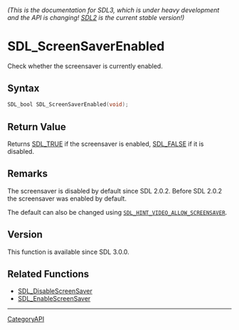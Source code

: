 ###### (This is the documentation for SDL3, which is under heavy development and the API is changing! [SDL2](https://wiki.libsdl.org/SDL2/) is the current stable version!)
# SDL_ScreenSaverEnabled

Check whether the screensaver is currently enabled.

## Syntax

```c
SDL_bool SDL_ScreenSaverEnabled(void);

```

## Return Value

Returns [SDL_TRUE](SDL_TRUE.md) if the screensaver is enabled,
[SDL_FALSE](SDL_FALSE.md) if it is disabled.

## Remarks

The screensaver is disabled by default since SDL 2.0.2. Before SDL 2.0.2
the screensaver was enabled by default.

The default can also be changed using
[`SDL_HINT_VIDEO_ALLOW_SCREENSAVER`](SDL_HINT_VIDEO_ALLOW_SCREENSAVER).

## Version

This function is available since SDL 3.0.0.

## Related Functions

* [SDL_DisableScreenSaver](SDL_DisableScreenSaver.md)
* [SDL_EnableScreenSaver](SDL_EnableScreenSaver.md)

----
[CategoryAPI](CategoryAPI.md)
